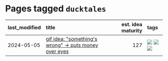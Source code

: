 # Pages tagged `ducktales`

|last_modified|title|est. idea maturity|tags
|:---|:---|---:|:---|
|2024-05-05|[gif idea: "something's wrong" -> puts money over eyes](../ducktales_gif.md)|127|[![](https://img.shields.io/badge/tag-art-d9f12f)](../tags/art.md) [![](https://img.shields.io/badge/tag-ducktales-fe76cf)](../tags/ducktales.md) [![](https://img.shields.io/badge/tag-gif-8fb3d)](../tags/gif.md)|
